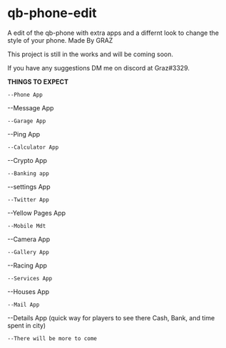 # qb-phone-edit
A edit of the qb-phone with extra apps and a differnt look to change the style of your phone. Made By GRAZ

This project is still in the works and will be coming soon.

If you have any suggestions DM me on discord at Graz#3329.

**THINGS TO EXPECT**
~~~~~~~~~~~~~~~~~~~~~~~~~~~~~~~~~~~~~~~~~~~~~~~~~~~~~~~~~~~
--Phone App
~~~~~~~~~~~~~~~~~~~~~~~~~~~~~~~~~~~~~~~~~~~~~~~~~~~~~~~~~~~
--Message App
~~~~~~~~~~~~~~~~~~~~~~~~~~~~~~~~~~~~~~~~~~~~~~~~~~~~~~~~~~~
--Garage App
~~~~~~~~~~~~~~~~~~~~~~~~~~~~~~~~~~~~~~~~~~~~~~~~~~~~~~~~~~~
--Ping App
~~~~~~~~~~~~~~~~~~~~~~~~~~~~~~~~~~~~~~~~~~~~~~~~~~~~~~~~~~~
--Calculator App
~~~~~~~~~~~~~~~~~~~~~~~~~~~~~~~~~~~~~~~~~~~~~~~~~~~~~~~~~~~
--Crypto App
~~~~~~~~~~~~~~~~~~~~~~~~~~~~~~~~~~~~~~~~~~~~~~~~~~~~~~~~~~~
--Banking app
~~~~~~~~~~~~~~~~~~~~~~~~~~~~~~~~~~~~~~~~~~~~~~~~~~~~~~~~~~~
--settings App
~~~~~~~~~~~~~~~~~~~~~~~~~~~~~~~~~~~~~~~~~~~~~~~~~~~~~~~~~~~
--Twitter App
~~~~~~~~~~~~~~~~~~~~~~~~~~~~~~~~~~~~~~~~~~~~~~~~~~~~~~~~~~~
--Yellow Pages App 
~~~~~~~~~~~~~~~~~~~~~~~~~~~~~~~~~~~~~~~~~~~~~~~~~~~~~~~~~~~
--Mobile Mdt
~~~~~~~~~~~~~~~~~~~~~~~~~~~~~~~~~~~~~~~~~~~~~~~~~~~~~~~~~~~
--Camera App
~~~~~~~~~~~~~~~~~~~~~~~~~~~~~~~~~~~~~~~~~~~~~~~~~~~~~~~~~~~
--Gallery App
~~~~~~~~~~~~~~~~~~~~~~~~~~~~~~~~~~~~~~~~~~~~~~~~~~~~~~~~~~~
--Racing App
~~~~~~~~~~~~~~~~~~~~~~~~~~~~~~~~~~~~~~~~~~~~~~~~~~~~~~~~~~~
--Services App
~~~~~~~~~~~~~~~~~~~~~~~~~~~~~~~~~~~~~~~~~~~~~~~~~~~~~~~~~~~
--Houses App
~~~~~~~~~~~~~~~~~~~~~~~~~~~~~~~~~~~~~~~~~~~~~~~~~~~~~~~~~~~
--Mail App
~~~~~~~~~~~~~~~~~~~~~~~~~~~~~~~~~~~~~~~~~~~~~~~~~~~~~~~~~~~
--Details App (quick way for players to see there Cash, Bank, and time spent in city)
~~~~~~~~~~~~~~~~~~~~~~~~~~~~~~~~~~~~~~~~~~~~~~~~~~~~~~~~~~~
--There will be more to come
